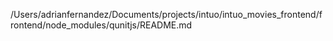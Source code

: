 /Users/adrianfernandez/Documents/projects/intuo/intuo_movies_frontend/frontend/node_modules/qunitjs/README.md